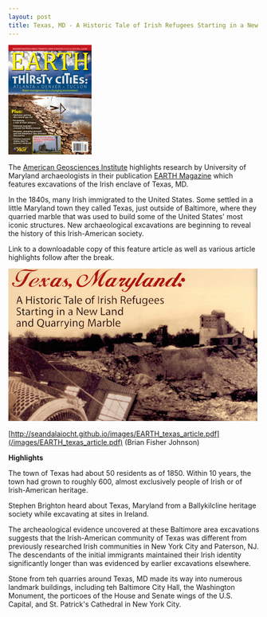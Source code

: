 ```yaml
---
layout: post
title: Texas, MD - A Historic Tale of Irish Refugees Starting in a New Land and Quarrying Marble
---
```


[![EARTH magazine January 2010](/images/earth_2010_01.png)](http://www.earthmagazine.org/issues/january-2010)

The [American Geosciences Institute](http://www.americangeosciences.org/) highlights research by University of Maryland archaeologists in their publication [EARTH Magazine](http://www.earthmagazine.org/) which features excavations of the Irish enclave of Texas, MD.

In the 1840s, many Irish immigrated to the United States. Some settled in a little Maryland town they called Texas, just outside of Baltimore, where they quarried marble that was used to build some of the United States' most iconic structures. New archaeological excavations are beginning to reveal the history of this Irish-American society.

Link to a downloadable copy of this feature article as well as various article highlights follow after the break.

<!--more-->

[![Texas, Maryland - A Historic Tale of Irish Refugees Starting in a New Land and Quarrying Marble](/images/texas_maryland_magazine.png)](/images/EARTH_texas_article.pdf)


[http://seandalaiocht.github.io/images/EARTH_texas_article.pdf](/images/EARTH_texas_article.pdf) (Brian Fisher Johnson)


**Highlights**

The town of Texas had about 50 residents as of 1850. Within 10 years, the town had grown to roughly 600, almost exclusively people of Irish or of Irish-American heritage.

Stephen Brighton heard about Texas, Maryland from a Ballykilcline heritage society while excavating at sites in Ireland.

The archeaological evidence uncovered at these Baltimore area excavations suggests that the Irish-American community of Texas was different from previously researched Irish communities in New York City and Paterson, NJ. The descendants of the initial immigrants maintained their Irish identity significantly longer than was evidenced by earlier excavations elsewhere.

Stone from teh quarries around Texas, MD made its way into numerous landmark buildings, including teh Baltimore City Hall, the Washington Monument, the porticoes of the House and Senate wings of the U.S. Capital, and St. Patrick's Cathedral in New York City.